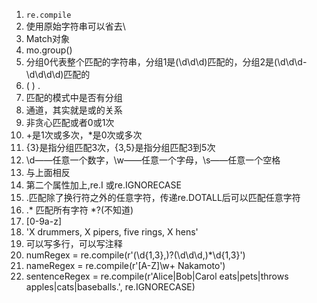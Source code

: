1. `re.compile`
2. 使用原始字符串可以省去\
3. Match对象
4. mo.group()
5. 分组0代表整个匹配的字符串，分组1是(\d\d\d)匹配的，分组2是(\d\d\d-\d\d\d\d)匹配的
6. \( \) \.
7. 匹配的模式中是否有分组
8. 通道，其实就是或的关系
9. 非贪心匹配或者0或1次
10. +是1次或多次，*是0次或多次
11. {3}是指分组匹配3次，{3,5}是指分组匹配3到5次
12. \d——任意一个数字，\w——任意一个字母，\s——任意一个空格
13. 与上面相反
14. 第二个属性加上,re.I 或re.IGNORECASE
15. .匹配除了换行符之外的任意字符，传递re.DOTALL后可以匹配任意字符
16. .*  匹配所有字符     *?(不知道)
17. [0-9a-z]
18. 'X drummers, X pipers, five rings, X hens'
19. 可以写多行，可以写注释
20. numRegex = re.compile(r'(\d{1,3}\,)?(\d\d\d\,)*\d{1,3}')
21. nameRegex = re.compile(r'[A-Z]\w+ Nakamoto')
22. sentenceRegex = re.compile(r'Alice|Bob|Carol eats|pets|throws apples|cats|baseballs.', re.IGNORECASE)